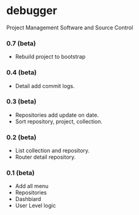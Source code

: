 debugger
=================
Project Management Software and Source Control

### 0.7 (beta)
- Rebuild project to bootstrap

### 0.4 (beta)
- Detail add commit logs.


### 0.3 (beta)
- Repositories add update on date.
- Sort repository, project, collection.


### 0.2 (beta)
- List collection and repository.
- Router detail repository.


### 0.1 (beta)
- Add all menu
- Repositories
- Dashbiard
- User Level logic

